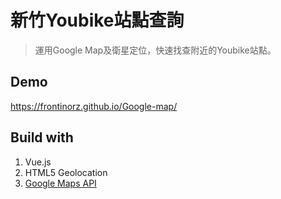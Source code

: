 # 新竹Youbike站點查詢

> 運用Google Map及衛星定位，快速找查附近的Youbike站點。

## Demo
  
  https://frontinorz.github.io/Google-map/

## Build with

1. Vue.js
2. HTML5 Geolocation
3. [Google Maps API](https://developers.google.com/maps/documentation)
